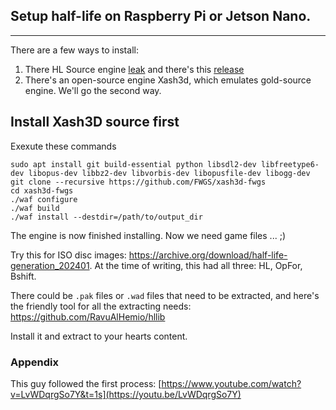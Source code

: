 ## Setup half-life on Raspberry Pi or Jetson Nano.
---

There are a few ways to install:
1. There HL Source engine [leak](https://github.com/nillerusr/source-engine) and there's this [release](https://github.com/ValveSoftware/halflife?tab=readme-ov-file)
2. There's an open-source engine Xash3d, which emulates gold-source engine.
We'll go the second way.

## Install Xash3D source first
Exexute these commands
```
sudo apt install git build-essential python libsdl2-dev libfreetype6-dev libopus-dev libbz2-dev libvorbis-dev libopusfile-dev libogg-dev
git clone --recursive https://github.com/FWGS/xash3d-fwgs
cd xash3d-fwgs
./waf configure
./waf build
./waf install --destdir=/path/to/output_dir
```

The engine is now finished installing. Now we need game files ... ;)

Try this for ISO disc images: https://archive.org/download/half-life-generation_202401. At the time of writing, this had all three: HL, OpFor, Bshift.

There could be `.pak` files or `.wad` files that need to be extracted, and here's the friendly tool for all the extracting needs: https://github.com/RavuAlHemio/hllib

Install it and extract to your hearts content.

### Appendix
This guy followed the first process: [https://www.youtube.com/watch?v=LvWDqrgSo7Y&t=1s](https://youtu.be/LvWDqrgSo7Y)
